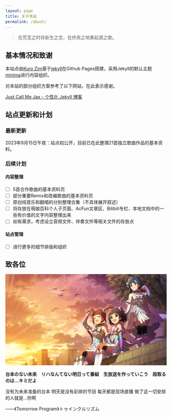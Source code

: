 ```yaml
---
layout: page
title: 关于本站
permalink: /about/
---
```


> 在荒芜之时存新生之念，在终焉之地奏起源之歌。 

## 基本情况和致谢

本站点由[Kuro Zim](https://www.acfun.cn/u/30346233)基于[jekyll](https://github.com/jekyll/jekyll)在Github Pages搭建，采用Jekyll的默认主题[minima](https://github.com/jekyll/minima)进行内容组织。

对本站的部分组织方案参考了以下网站，在此表示感谢。

[Just Call Me Jax  - 个性化 Jekyll 博客](https://jaxvanyang.github.io/jekyll/personalize/2021/11/23/personalize-jekyll-blog.html)

## 站点更新和计划

### 最新更新

2023年9月15日午夜：站点初公开，目前已在此整理21首独立歌曲作品的基本资料。

### 后续计划

#### 内容整理

- [ ] 5首合作歌曲的基本资料页
- [ ] 部分重要Remix和改编歌曲的基本资料页
- [ ] 原创纯音乐和翻唱的分别整理合集（不具体展开叙述）
- [ ] 将存放在萌娘百科个人子页面、AcFun文章区、Bilibili专栏、本地文档中的一些有价值的文字内容整理出来
- [ ] 如有需求，考虑设立音频文件、伴奏文件等相关文件的存放点

#### 站点管理

- [ ] 进行更多的细节排版和组织

## 致各位

![这是图片](/assets/img/AshitaENoProgram.png "Tomorrow Program")

__台本のない未来　リハなんてない明日って番組　生放送を作っていこう　段取るのは...キミだよ__

没有为未来准备的台本 明天是没有彩排的节目 每天都是现场直播 做了这一切安排的人就是...你啊

——《Tomorrow Program》トゥインクルリズム